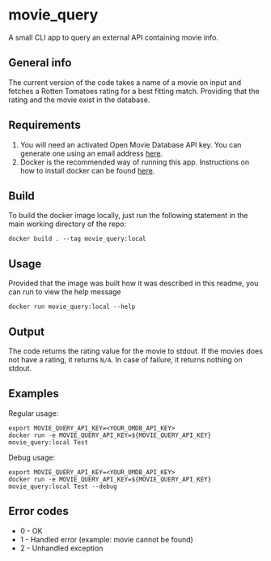 # movie_query
A small CLI app to query an external API containing movie info.

## General info

The current version of the code takes a name of a movie on input and fetches
a Rotten Tomatoes rating for a best fitting match.
Providing that the rating and the movie exist in the database.

## Requirements

1. You will need an activated Open Movie Database API key.
   You can generate one using an email address [here](https://www.omdbapi.com/apikey.aspx).
2. Docker is the recommended way of running this app.
   Instructions on how to install docker can be found [here](https://docs.docker.com/engine/install/).

## Build

To build the docker image locally, just run the following statement in the main working directory of the repo:

```
docker build . --tag movie_query:local
```

## Usage

Provided that the image was built how it was described in this readme,
you can run to view the help message

```
docker run movie_query:local --help
```

## Output

The code returns the rating value for the movie to stdout.
If the movies does not have a rating, it returns `N/A`.
In case of failure, it returns nothing on stdout.

## Examples

Regular usage:

```
export MOVIE_QUERY_API_KEY=<YOUR_OMDB_API_KEY>
docker run -e MOVIE_QUERY_API_KEY=${MOVIE_QUERY_API_KEY} movie_query:local Test
```

Debug usage:
```
export MOVIE_QUERY_API_KEY=<YOUR_OMDB_API_KEY>
docker run -e MOVIE_QUERY_API_KEY=${MOVIE_QUERY_API_KEY} movie_query:local Test --debug
```

## Error codes

- 0 - OK
- 1 - Handled error (example: movie cannot be found)
- 2 - Unhandled exception
